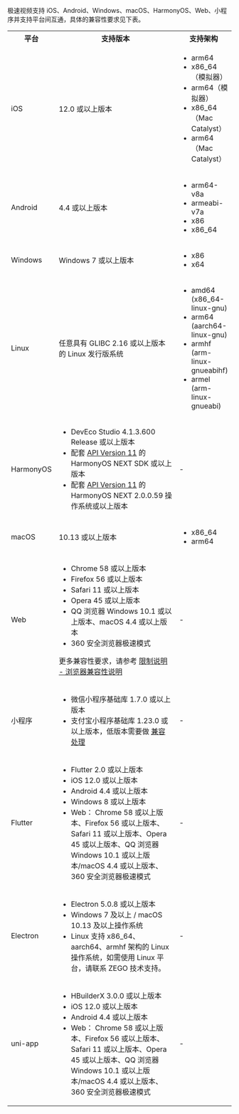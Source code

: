 极速视频支持 iOS、Android、Windows、macOS、HarmonyOS、Web、小程序并支持平台间互通，具体的兼容性要求见下表。
<table>
  <colgroup>
    <col width="20%">
    <col width="57%">
    <col width="23%">
  </colgroup>
<tbody><tr>
<th>平台</th>
<th>支持版本</th>
<th>支持架构</th>
</tr>
<tr>
<td>iOS</td>
<td>12.0 或以上版本</td>
<td><ul><li>arm64</li><li>x86_64（模拟器）</li><li>arm64（模拟器）</li><li>x86_64（Mac Catalyst）</li><li>arm64（Mac Catalyst）</li></ul></td>
</tr>
<tr>
<td>Android</td>
<td>4.4 或以上版本</td>
<td><ul><li>arm64-v8a</li><li>armeabi-v7a</li><li>x86</li><li>x86_64</li></ul></td>
</tr>
<tr>
<td>Windows</td>
<td>Windows 7 或以上版本</td>
<td><ul><li>x86</li><li>x64</li></ul></td>
</tr>
<tr>
<td>Linux</td>
<td>任意具有 GLIBC 2.16 或以上版本的 Linux 发行版系统</td>
<td><ul><li>amd64 (x86_64-linux-gnu)</li><li>arm64 (aarch64-linux-gnu)</li><li> armhf (arm-linux-gnueabihf)</li><li>armel (arm-linux-gnueabi)</li></ul></td>
</tr>
<tr>
<td>HarmonyOS</td>
<td><ul><li>DevEco Studio 4.1.3.600 Release 或以上版本</li><li>配套 <a href="https://developer.harmonyos.com/cn/docs/documentation/doc-references-V2/syscap-0000001580345394-V2?catalogVersion=V2" target="blank">API Version 11</a> 的 HarmonyOS NEXT SDK 或以上版本</li><li>配套 <a href="https://developer.harmonyos.com/cn/docs/documentation/doc-references-V2/syscap-0000001580345394-V2?catalogVersion=V2" target="blank">API Version 11</a> 的 HarmonyOS NEXT 2.0.0.59 操作系统或以上版本</li></ul></td>
<td>-</td>
</tr>
<tr>
<td>macOS</td>
<td>10.13 或以上版本</td>
<td><ul><li>x86_64</li><li>arm64</li></ul></td>
</tr>
<tr>
<td>Web</td>
<td><ul><li>Chrome 58 或以上版本</li><li>Firefox 56 或以上版本</li><li>Safari 11 或以上版本</li><li>Opera 45 或以上版本</li><li>QQ 浏览器 Windows 10.1 或以上版本、macOS 4.4 或以上版本</li><li>360 安全浏览器极速模式</li></ul><p>更多兼容性要求，请参考 <a target="_blank" href="/real-time-video-web/introduction/browser-restrictions">限制说明 - 浏览器兼容性说明</a></p></td>
<td>-</td>
</tr>
<tr>
<td>小程序</td>
<td><ul><li>微信小程序基础库 1.7.0 或以上版本</li><li>支付宝小程序基础库 1.23.0 或以上版本，低版本需要做 <a target="_blank" href="https://opendocs.alipay.com/mini/framework/compatibility">兼容处理</a></li></ul></td>
<td>-</td>
</tr>
<tr>
<td>Flutter</td>
<td><ul>
<li>Flutter 2.0 或以上版本</li>
<li>iOS 12.0 或以上版本</li>
<li>Android 4.4 或以上版本
</li><li>Windows 8 或以上版本</li>
<li>Web： Chrome 58 或以上版本、Firefox 56 或以上版本、Safari 11 或以上版本、Opera 45 或以上版本、QQ 浏览器 Windows 10.1 或以上版本/macOS 4.4 或以上版本、360 安全浏览器极速模式</li></ul></td>
<td>-</td>
</tr>
<tr>
<td>Electron</td>
<td><ul><li>Electron 5.0.8 或以上版本</li><li>Windows 7 及以上 / macOS 10.13 及以上操作系统</li><li>Linux 支持 x86_64、aarch64、armhf 架构的 Linux 操作系统，如需使用 Linux 平台，请联系 ZEGO 技术支持。</li></ul></td>
<td>-</td>
</tr>
<tr>
<td>uni-app</td>
<td><ul><li>HBuilderX 3.0.0 或以上版本</li><li>iOS 12.0 或以上版本</li><li>Android 4.4 或以上版本</li><li>Web： Chrome 58 或以上版本、Firefox 56 或以上版本、Safari 11 或以上版本、Opera 45 或以上版本、QQ 浏览器 Windows 10.1 或以上版本/macOS 4.4 或以上版本、360 安全浏览器极速模式</li></ul></td>
<td>-</td>
</tr>
</tbody></table>





















